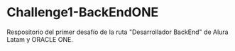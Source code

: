 # Challenge1-BackEndONE
Respositorio del primer desafío de la ruta "Desarrollador BackEnd" de Alura Latam y ORACLE ONE.
